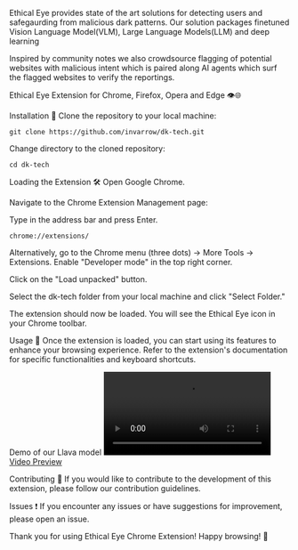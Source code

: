 Ethical Eye provides state of the art solutions for detecting users and safegaurding from malicious dark patterns.
Our solution packages finetuned Vision Language Model(VLM), Large Language Models(LLM) and deep learning

Inspired by community notes we also crowdsource flagging of potential websites with malicious intent which is paired along AI agents which surf
the flagged websites to verify the reportings.

Ethical Eye Extension for Chrome, Firefox, Opera and Edge 👁️🌐

Installation 🚀
Clone the repository to your local machine:

```
git clone https://github.com/invarrow/dk-tech.git
```
Change directory to the cloned repository:

```
cd dk-tech
```
Loading the Extension 🛠️
Open Google Chrome.

Navigate to the Chrome Extension Management page:

Type in the address bar and press Enter.
```
chrome://extensions/
```
Alternatively, go to the Chrome menu (three dots) -> More Tools -> Extensions.
Enable "Developer mode" in the top right corner.

Click on the "Load unpacked" button.

Select the dk-tech folder from your local machine and click "Select Folder."

The extension should now be loaded. You will see the Ethical Eye icon in your Chrome toolbar.

Usage 🌈
Once the extension is loaded, you can start using its features to enhance your browsing experience. Refer to the extension's documentation for specific functionalities and keyboard shortcuts.


Demo of our Llava model
[![Video Preview](https://github.com/invarrow/dk-tech/blob/main/videoanalysis.mp4?raw=true)](https://github.com/invarrow/dk-tech/blob/main/videoanalysis.mp4)

Contributing 🤝
If you would like to contribute to the development of this extension, please follow our contribution guidelines.

Issues ❗
If you encounter any issues or have suggestions for improvement, please open an issue.

Thank you for using Ethical Eye Chrome Extension! Happy browsing! 🚀
